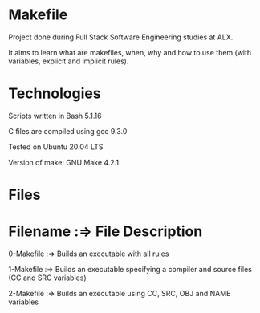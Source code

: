 Makefile
=========

Project done during Full Stack Software Engineering studies at ALX.

It aims to learn what are makefiles, when, why and how to use them (with variables, explicit and implicit rules).

Technologies
=============

Scripts written in Bash 5.1.16

C files are compiled using gcc 9.3.0

Tested on Ubuntu 20.04 LTS

Version of make: GNU Make 4.2.1

Files
======

Filename  :=> File Description
================================

0-Makefile :=>  Builds an executable with all rules

1-Makefile :=> Builds an executable specifying a compiler and source files (CC and SRC variables)

2-Makefile :=> Builds an executable using CC, SRC, OBJ and NAME variables


